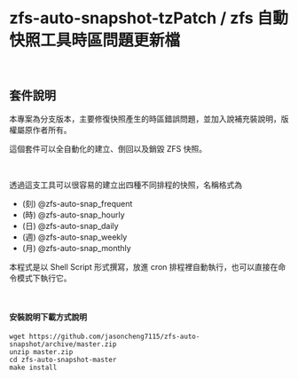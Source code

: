 # zfs-auto-snapshot-tzPatch / zfs 自動快照工具時區問題更新檔

&nbsp;&nbsp;
## 套件說明
  
本專案為分支版本，主要修復快照產生的時區錯誤問題，並加入說補充裝說明，版權屬原作者所有。
&nbsp;&nbsp;  

這個套件可以全自動化的建立、倒回以及銷毀 ZFS 快照。

&nbsp;&nbsp;
&nbsp;&nbsp;

透過這支工具可以很容易的建立出四種不同排程的快照，名稱格式為 
- (刻) @zfs-auto-snap_frequent 
- (時) @zfs-auto-snap_hourly 
- (日) @zfs-auto-snap_daily 
- (週) @zfs-auto-snap_weekly 
- (月) @zfs-auto-snap_monthly 


本程式是以 Shell Script 形式撰寫，放進 cron 排程裡自動執行，也可以直接在命令模式下執行它。

&nbsp;&nbsp;
&nbsp;&nbsp;


#### 安裝說明下載方式說明

    wget https://github.com/jasoncheng7115/zfs-auto-snapshot/archive/master.zip
    unzip master.zip
    cd zfs-auto-snapshot-master
    make install
